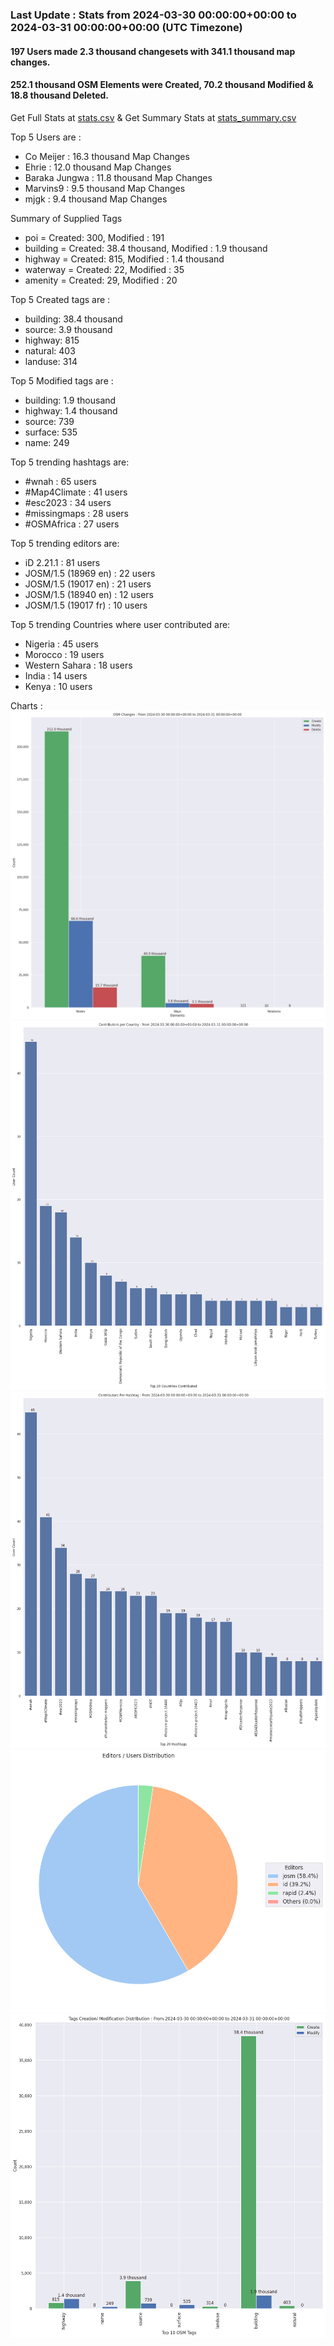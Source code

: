 ### Last Update : Stats from 2024-03-30 00:00:00+00:00 to 2024-03-31 00:00:00+00:00 (UTC Timezone)

#### 197 Users made 2.3 thousand changesets with 341.1 thousand map changes.
#### 252.1 thousand OSM Elements were Created, 70.2 thousand Modified & 18.8 thousand Deleted.
Get Full Stats at [stats.csv](/stats/hotosm/Daily/stats.csv)
 & Get Summary Stats at [stats_summary.csv](/stats/hotosm/Daily/stats_summary.csv)

Top 5 Users are : 
- Co Meijer : 16.3 thousand Map Changes
- Ehrie : 12.0 thousand Map Changes
- Baraka Jungwa : 11.8 thousand Map Changes
- Marvins9 : 9.5 thousand Map Changes
- mjgk : 9.4 thousand Map Changes

Summary of Supplied Tags
- poi = Created: 300, Modified : 191
- building = Created: 38.4 thousand, Modified : 1.9 thousand
- highway = Created: 815, Modified : 1.4 thousand
- waterway = Created: 22, Modified : 35
- amenity = Created: 29, Modified : 20


Top 5 Created tags are :
- building: 38.4 thousand
- source: 3.9 thousand
- highway: 815
- natural: 403
- landuse: 314


Top 5 Modified tags are :
- building: 1.9 thousand
- highway: 1.4 thousand
- source: 739
- surface: 535
- name: 249


Top 5 trending hashtags are:
- #wnah : 65 users
- #Map4Climate : 41 users
- #esc2023 : 34 users
- #missingmaps : 28 users
- #OSMAfrica : 27 users


Top 5 trending editors are:
- iD 2.21.1 : 81 users
- JOSM/1.5 (18969 en) : 22 users
- JOSM/1.5 (19017 en) : 21 users
- JOSM/1.5 (18940 en) : 12 users
- JOSM/1.5 (19017 fr) : 10 users


Top 5 trending Countries where user contributed are:
- Nigeria : 45 users
- Morocco : 19 users
- Western Sahara : 18 users
- India : 14 users
- Kenya : 10 users


 Charts : 
![Alt text](./stats_osm_changes.png) 
![Alt text](./stats_users_per_country.png) 
![Alt text](./stats_users_per_hashtag.png) 
![Alt text](./stats_editors_pie_chart.png) 
![Alt text](./stats_tags.png) 
